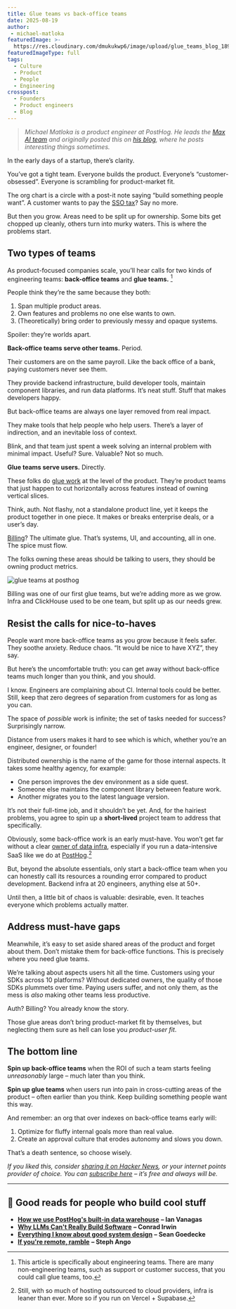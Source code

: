 ```yaml
---
title: Glue teams vs back-office teams
date: 2025-08-19
author:
 - michael-matloka
featuredImage: >-
  https://res.cloudinary.com/dmukukwp6/image/upload/glue_teams_blog_189aa95d56.png
featuredImageType: full
tags:
  - Culture
  - Product
  - People
  - Engineering
crosspost:
  - Founders
  - Product engineers
  - Blog
---
```


> *Michael Matloka is a product engineer at PostHog. He leads the [Max AI team](/teams/max-ai) and originally posted this on [his blog](https://matloka.com?utm_source=newsletter.posthog.com&utm_medium=post&utm_campaign=glue-teams), where he posts interesting things sometimes.*

In the early days of a startup, there’s clarity.

You’ve got a tight team. Everyone builds the product. Everyone’s “customer-obsessed”. Everyone is scrambling for product-market fit.

The org chart is a circle with a post-it note saying “build something people want”. A customer wants to pay the [SSO tax](https://sso.tax?utm_source=newsletter.posthog.com&utm_medium=post&utm_campaign=glue-teams)? Say no more.

But then you grow. Areas need to be split up for ownership. Some bits get chopped up cleanly, others turn into murky waters. This is where the problems start.

## Two types of teams

As product-focused companies scale, you’ll hear calls for two kinds of engineering teams: **back-office teams** and **glue teams.** [^1]

People think they’re the same because they both:

1. Span multiple product areas.  
2. Own features and problems no one else wants to own.  
3. (Theoretically) bring order to previously messy and opaque systems.

Spoiler: they’re worlds apart.

**Back-office teams serve other teams.** Period.

Their customers are on the same payroll. Like the back office of a bank, paying customers never see them.

They provide backend infrastructure, build developer tools, maintain component libraries, and run data platforms. It’s neat stuff. Stuff that makes developers happy.

But back-office teams are always one layer removed from real impact.

They make tools that help people who help users. There’s a layer of indirection, and an inevitable loss of context.

Blink, and that team just spent a week solving an internal problem with minimal impact. Useful? Sure. Valuable? Not so much.

**Glue teams serve users.** Directly.

These folks do [glue work](https://www.noidea.dog/glue?utm_source=newsletter.posthog.com&utm_medium=post&utm_campaign=glue-teams) at the level of the product. They’re product teams that just happen to cut horizontally across features instead of owning vertical slices.

Think, auth. Not flashy, not a standalone product line, yet it keeps the product together in one piece. It makes or breaks enterprise deals, or a user’s day.

[Billing](/teams/billing)? The ultimate glue. That’s systems, UI, and accounting, all in one. The spice must flow.

The folks owning these areas should be talking to users, they should be owning product metrics.

![glue teams at posthog](https://res.cloudinary.com/dmukukwp6/image/upload/glue_teams_20cb9dd81b.png)  
<Caption>Billing was one of our first glue teams, but we’re adding more as we grow. Infra and ClickHouse used to be one team, but split up as our needs grew.</Caption>

## Resist the calls for nice-to-haves

People want more back-office teams as you grow because it feels safer. They soothe anxiety. Reduce chaos. “It would be nice to have XYZ”, they say.

But here’s the uncomfortable truth: you can get away without back-office teams much longer than you think, and you should.

I know. Engineers are complaining about CI. Internal tools could be better. Still, keep that zero degrees of separation from customers for as long as you can.

The space of *possible* work is infinite; the set of tasks needed for success? Surprisingly narrow.

Distance from users makes it hard to see which is which, whether you’re an engineer, designer, or founder!

Distributed ownership is the name of the game for those internal aspects. It takes some healthy agency, for example:

* One person improves the dev environment as a side quest.  
* Someone else maintains the component library between feature work.  
* Another migrates you to the latest language version.

It’s not their full-time job, and it shouldn’t be yet. And, for the hairiest problems, you agree to spin up a **short-lived** project team to address that specifically.

Obviously, some back-office work is an early must-have. You won’t get far without a clear [owner of data infra](/teams/infrastructure), especially if you run a data-intensive SaaS like we do at [PostHog](/).[^2]

But, beyond the absolute essentials, only start a back-office team when you can honestly call its resources a rounding error compared to product development. Backend infra at 20 engineers, anything else at 50+.

Until then, a little bit of chaos is valuable: desirable, even. It teaches everyone which problems actually matter.

## Address must-have gaps

Meanwhile, it’s easy to set aside shared areas of the product and forget about them. Don’t mistake them for back-office functions. This is precisely where you need glue teams.

We’re talking about aspects users hit all the time. Customers using your SDKs across 10 platforms? Without dedicated owners, the quality of those SDKs plummets over time. Paying users suffer, and not only them, as the mess is *also* making other teams less productive.

Auth? Billing? You already know the story.

Those glue areas don’t bring product-market fit by themselves, but neglecting them sure as hell can lose you *product-user fit*.

## The bottom line

**Spin up back-office teams** when the ROI of such a team starts feeling *unreasonably* large – much later than you think.

**Spin up glue teams** when users run into pain in cross-cutting areas of the product – often earlier than you think. Keep building something people want this way.

And remember: an org that over indexes on back-office teams early will:

1. Optimize for fluffy internal goals more than real value.  
2. Create an approval culture that erodes autonomy and slows you down.

That’s a death sentence, so choose wisely.

*If you liked this, consider [sharing it on Hacker News](https://news.ycombinator.com/submitlink?u=https://newsletter.posthog.com/p/glue-teams-vs-back-office-teams), or your internet points provider of choice. You can [subscribe here](https://newsletter.posthog.com/subscribe) – it’s free and always will be.*

---

## **🧠 Good reads for people who build cool stuff**

* [**How we use PostHog's built-in data warehouse**](/blog/data-warehouse-at-posthog) **– Ian Vanagas**  
* [**Why LLMs Can't Really Build Software**](https://zed.dev/blog/why-llms-cant-build-software?utm_source=newsletter.posthog.com&utm_medium=post&utm_campaign=glue-teams) **– Conrad Irwin**  
* [**Everything I know about good system design**](https://www.seangoedecke.com/good-system-design?utm_source=newsletter.posthog.com&utm_medium=post&utm_campaign=glue-teams) **– Sean Goedecke**  
* [**If you're remote, ramble**](https://stephango.com/ramblings?utm_source=newsletter.posthog.com&utm_medium=post&utm_campaign=glue-teams) **– Steph Ango**

[^1]: This article is specifically about engineering teams. There are many non-engineering teams, such as support or customer success, that you could call glue teams, too.

[^2]: Still, with so much of hosting outsourced to cloud providers, infra is leaner than ever. More so if you run on Vercel + Supabase.

<NewsletterForm />